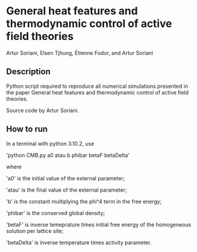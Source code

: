 # General heat features and thermodynamic control of active field theories
Artur Soriani, Elsen Tjhung, Étienne Fodor, and Artur Soriani

## Description
Python script required to reproduce all numerical simulations presented in the paper General heat features and thermodynamic control of active field theories.

Source code by Artur Soriani.

## How to run
In a terminal with python 3.10.2, use

'python CMB.py a0 atau b phibar betaF betaDelta'

where

'a0' is the initial value of the external parameter;

'atau' is the final value of the external parameter;

'b' is the constant multiplying the phi^4 term in the free energy;

'phibar' is the conserved global density;

'betaF' is inverse temeprature times initial free energy of the homogeneous solution per lattice site;

'betaDelta' is inverse temperature times activity parameter.
